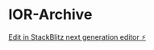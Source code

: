 # IOR-Archive

[Edit in StackBlitz next generation editor ⚡️](https://stackblitz.com/~/github.com/alik3dav/IOR-Archive)